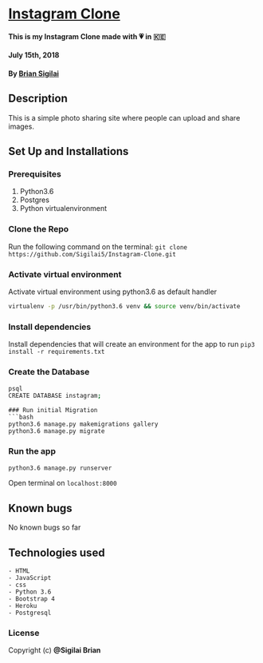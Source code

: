 # [Instagram Clone]()
#### This is my Instagram Clone made with :heartpulse: in :kenya:
#### July 15th, 2018
#### By **[Brian Sigilai](https://github.com/sigilai5)**

## Description
This is a simple photo sharing site where people can upload and share images.

## Set Up and Installations

### Prerequisites
1. Python3.6
2. Postgres
3. Python virtualenvironment
### Clone the Repo
Run the following command on the terminal:
`git clone https://github.com/Sigilai5/Instagram-Clone.git`

### Activate virtual environment
Activate virtual environment using python3.6 as default handler
```bash
virtualenv -p /usr/bin/python3.6 venv && source venv/bin/activate
```

### Install dependencies
Install dependencies that will create an environment for the app to run
`pip3 install -r requirements.txt`

### Create the Database
```bash
psql
CREATE DATABASE instagram;
```

```
### Run initial Migration
```bash
python3.6 manage.py makemigrations gallery
python3.6 manage.py migrate
```

### Run the app
```bash
python3.6 manage.py runserver
```
Open terminal on `localhost:8000`

## Known bugs
No known bugs so far

## Technologies used
    - HTML
    - JavaScript
    - css
    - Python 3.6
    - Bootstrap 4
    - Heroku
    - Postgresql


### License
Copyright (c) **@Sigilai Brian**

